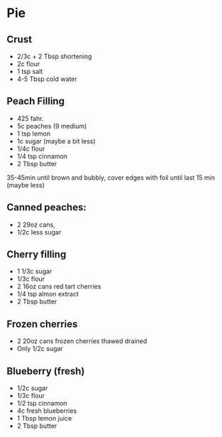 # Pie

## Crust

* 2/3c + 2 Tbsp shortening
* 2c flour
* 1 tsp salt
* 4-5 Tbsp cold water

## Peach Filling

* 425 fahr.
* 5c peaches \(9 medium\)
* 1 tsp lemon
* 1c sugar \(maybe a bit less\)
* 1/4c flour
* 1/4 tsp cinnamon
* 2 Tbsp butter

35-45min until brown and bubbly, cover edges with foil until last 15 min \(maybe less\)

## Canned peaches:

* 2 29oz cans,
* 1/2c less sugar

## Cherry filling

* 1 1/3c sugar
* 1/3c flour
* 2 16oz cans red tart cherries
* 1/4 tsp almon extract
* 2 Tbsp butter

## Frozen cherries

* 2 20oz cans frozen cherries thawed drained
* Only 1/2c sugar

## Blueberry \(fresh\)

* 1/2c sugar
* 1/3c flour
* 1/2 tsp cinnamon
* 4c fresh blueberries
* 1 Tbsp lemon juice
* 2 Tbsp butter

